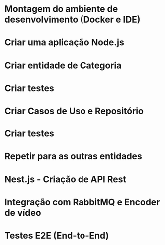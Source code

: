 # Montagem do ambiente de desenvolvimento (Docker e IDE)
# Criar uma aplicação Node.js
# Criar entidade de Categoria
# Criar testes
# Criar Casos de Uso e Repositório
# Criar testes

# Repetir para as outras entidades

# Nest.js - Criação de API Rest
# Integração com RabbitMQ e Encoder de vídeo
# Testes E2E (End-to-End)